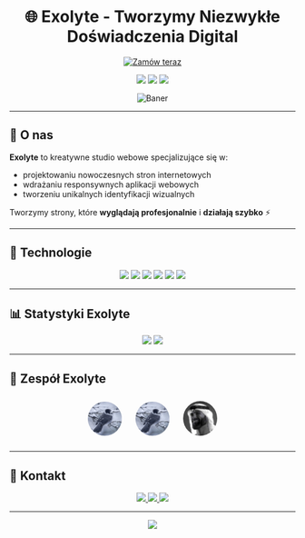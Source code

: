 <h1 align="center">🌐 Exolyte - Tworzymy Niezwykłe Doświadczenia Digital</h1>

<p align="center">
  <a href="https://exolyte.pl/order/?now" target="_blank">
    <img src="https://img.shields.io/badge/Zamów_swoją_stronę_już_teraz-7B2FF7?style=for-the-badge&logo=internet-explorer&logoColor=white" alt="Zamów teraz">
  </a>
</p>

<p align="center">
  <img src="https://img.shields.io/badge/Status-Aktywne-7B2FF7?style=for-the-badge">
  <img src="https://img.shields.io/badge/Wersja-1.0-F107A3?style=for-the-badge">
  <img src="https://img.shields.io/badge/Made_with-Exolyte-black?style=for-the-badge">
</p>

<p align="center">
  <img src="assets/baner.png" width="200" alt="Baner" />
</p>

---

## 🚀 O nas
**Exolyte** to kreatywne studio webowe specjalizujące się w:  
- projektowaniu nowoczesnych stron internetowych  
- wdrażaniu responsywnych aplikacji webowych  
- tworzeniu unikalnych identyfikacji wizualnych  

Tworzymy strony, które **wyglądają profesjonalnie** i **działają szybko** ⚡

---

## 🧠 Technologie
<p align="center">
  <img src="https://img.shields.io/badge/HTML5-E34F26?style=for-the-badge&logo=html5&logoColor=white">
  <img src="https://img.shields.io/badge/CSS3-1572B6?style=for-the-badge&logo=css3&logoColor=white">
  <img src="https://img.shields.io/badge/JavaScript-F7DF1E?style=for-the-badge&logo=javascript&logoColor=black">
  <img src="https://img.shields.io/badge/React-61DAFB?style=for-the-badge&logo=react&logoColor=black">
  <img src="https://img.shields.io/badge/Tailwind-38B2AC?style=for-the-badge&logo=tailwindcss&logoColor=white">
  <img src="https://img.shields.io/badge/Node.js-43853D?style=for-the-badge&logo=node.js&logoColor=white">
</p>

---

## 📊 Statystyki Exolyte
<p align="center">
  <img src="https://img.shields.io/badge/Łączny_czas_kodowania-4500h-7B2FF7?style=for-the-badge">
  <img src="https://img.shields.io/badge/Stron_zrobionych-120+-F107A3?style=for-the-badge">
</p>

---

## 👥 Zespół Exolyte

<p align="center">
  <img src="assets/acarto.png" alt="Fryze10" style="border-radius:50%; margin:10px; width:60px">
  <img src="assets/acarto.png" alt="Acarto" style="border-radius:50%; margin:10px; width:60px">
  <img src="assets/cezary19.png" alt="Cezary19" style="border-radius:50%; margin:10px; width:60px">
</p>

---

## 🔗 Kontakt
<p align="center">
  <a href="https://facebook.com/exolyte" target="_blank">
    <img src="https://img.shields.io/badge/Facebook-1877F2?style=for-the-badge&logo=facebook&logoColor=white">
  </a>
  <a href="https://discord.gg/example" target="_blank">
    <img src="https://img.shields.io/badge/Discord-7289DA?style=for-the-badge&logo=discord&logoColor=white">
  </a>
  <a href="https://exolyte.pl" target="_blank">
    <img src="https://img.shields.io/badge/Strona_Exolyte-7B2FF7?style=for-the-badge&logo=google-chrome&logoColor=white">
  </a>
</p>

---

<p align="center">
  <img src="https://komarev.com/ghpvc/?username=Exolyte&color=7B2FF7&style=for-the-badge&label=Odwiedziny+profilu">
</p>
